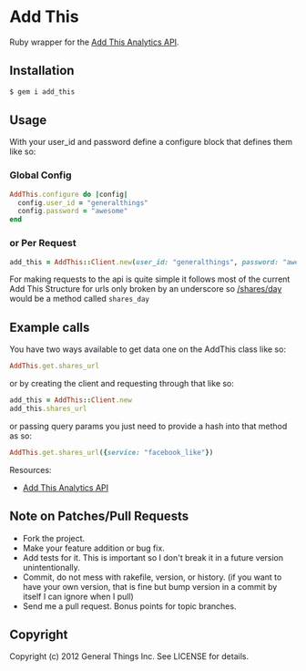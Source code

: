 # Add This

Ruby wrapper for the [Add This Analytics API](http://www.addthis.com/help/analytics-api#.TzzlN0zC4V).

## Installation

```bash
$ gem i add_this
```

## Usage

With your user_id and password define a configure block that defines them like so:

### Global Config

```ruby
AddThis.configure do |config|
  config.user_id = "generalthings"
  config.password = "awesome"
end
```

### or Per Request

```ruby
add_this = AddThis::Client.new(user_id: "generalthings", password: "awesome")
```

For making requests to the api is quite simple it follows most of the current Add 
This Structure for urls only broken by an underscore so [/shares/day](https://api.addthis.com/analytics/1.0/pub/shares/day.csv)
would be a method called `shares_day`


## Example calls

You have two ways available to get data one on the AddThis class like so:

```ruby
AddThis.get.shares_url
```

or by creating the client and requesting through that like so:

```ruby
add_this = AddThis::Client.new
add_this.shares_url
```

or passing query params you just need to provide a hash into that method as so:

```ruby
AddThis.get.shares_url({service: "facebook_like"})
```


Resources:

* [Add This Analytics API](http://www.addthis.com/help/analytics-api#.TzzlN0zC4V)


## Note on Patches/Pull Requests

* Fork the project.
* Make your feature addition or bug fix.
* Add tests for it. This is important so I don't break it in a
  future version unintentionally.
* Commit, do not mess with rakefile, version, or history.
  (if you want to have your own version, that is fine but
   bump version in a commit by itself I can ignore when I pull)
* Send me a pull request. Bonus points for topic branches.

## Copyright

Copyright (c) 2012 General Things Inc. See LICENSE for details.
